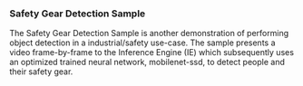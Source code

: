 ### Safety Gear Detection Sample

The Safety Gear Detection Sample is another demonstration of performing object detection in a industrial/safety use-case. The sample presents a video frame-by-frame to the Inference Engine (IE) which subsequently uses an optimized trained neural network, mobilenet-ssd, to detect people and their safety gear. 